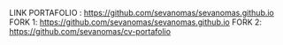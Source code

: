 LINK PORTAFOLIO : https://github.com/sevanomas/sevanomas.github.io
FORK 1: https://github.com/sevanomas/sevanomas.github.io
FORK 2: https://github.com/sevanomas/cv-portafolio
